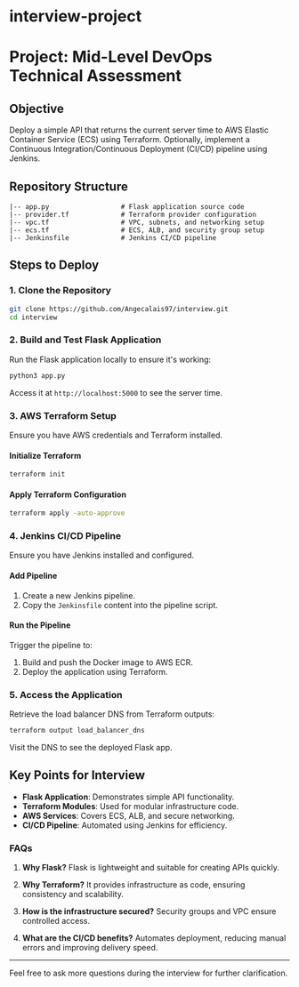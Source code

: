 # interview-project
# Project: Mid-Level DevOps Technical Assessment

## Objective
Deploy a simple API that returns the current server time to AWS Elastic Container Service (ECS) using Terraform. Optionally, implement a Continuous Integration/Continuous Deployment (CI/CD) pipeline using Jenkins.

## Repository Structure
```
|-- app.py                  # Flask application source code
|-- provider.tf             # Terraform provider configuration
|-- vpc.tf                  # VPC, subnets, and networking setup
|-- ecs.tf                  # ECS, ALB, and security group setup
|-- Jenkinsfile             # Jenkins CI/CD pipeline
```

## Steps to Deploy

### 1. Clone the Repository
```bash
git clone https://github.com/Angecalais97/interview.git
cd interview
```

### 2. Build and Test Flask Application
Run the Flask application locally to ensure it's working:
```bash
python3 app.py
```
Access it at `http://localhost:5000` to see the server time.

### 3. AWS Terraform Setup
Ensure you have AWS credentials and Terraform installed.

#### Initialize Terraform
```bash
terraform init
```

#### Apply Terraform Configuration
```bash
terraform apply -auto-approve
```

### 4. Jenkins CI/CD Pipeline
Ensure you have Jenkins installed and configured.

#### Add Pipeline
1. Create a new Jenkins pipeline.
2. Copy the `Jenkinsfile` content into the pipeline script.

#### Run the Pipeline
Trigger the pipeline to:
1. Build and push the Docker image to AWS ECR.
2. Deploy the application using Terraform.

### 5. Access the Application
Retrieve the load balancer DNS from Terraform outputs:
```bash
terraform output load_balancer_dns
```
Visit the DNS to see the deployed Flask app.

## Key Points for Interview
- **Flask Application**: Demonstrates simple API functionality.
- **Terraform Modules**: Used for modular infrastructure code.
- **AWS Services**: Covers ECS, ALB, and secure networking.
- **CI/CD Pipeline**: Automated using Jenkins for efficiency.

### FAQs
1. **Why Flask?**
   Flask is lightweight and suitable for creating APIs quickly.

2. **Why Terraform?**
   It provides infrastructure as code, ensuring consistency and scalability.

3. **How is the infrastructure secured?**
   Security groups and VPC ensure controlled access.

4. **What are the CI/CD benefits?**
   Automates deployment, reducing manual errors and improving delivery speed.

---
Feel free to ask more questions during the interview for further clarification.
